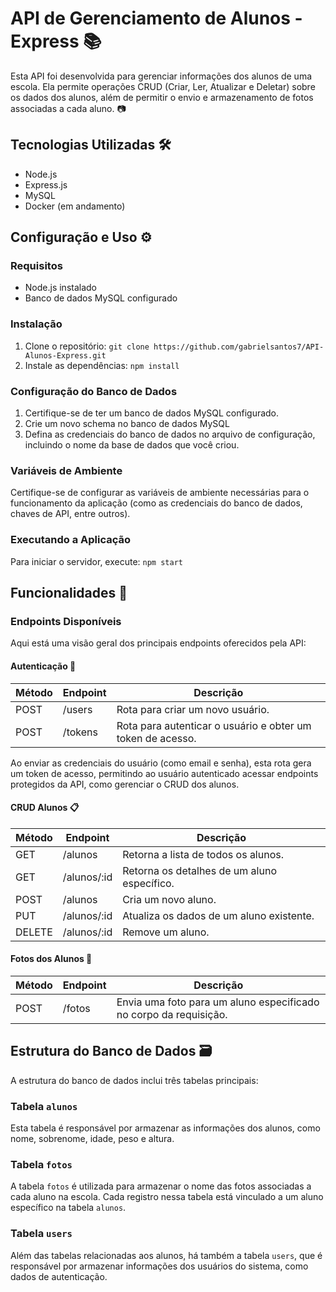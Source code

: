 # API de Gerenciamento de Alunos - Express 📚

Esta API foi desenvolvida para gerenciar informações dos alunos de uma escola. Ela permite operações CRUD (Criar, Ler, Atualizar e Deletar) sobre os dados dos alunos, além de permitir o envio e armazenamento de fotos associadas a cada aluno. 📷

## Tecnologias Utilizadas 🛠️

- Node.js
- Express.js
- MySQL
- Docker (em andamento)

## Configuração e Uso ⚙️

### Requisitos

- Node.js instalado
- Banco de dados MySQL configurado

### Instalação

1. Clone o repositório: `git clone https://github.com/gabrielsantos7/API-Alunos-Express.git`
2. Instale as dependências: `npm install`

### Configuração do Banco de Dados

1. Certifique-se de ter um banco de dados MySQL configurado.
2. Crie um novo schema no banco de dados MySQL
3. Defina as credenciais do banco de dados no arquivo de configuração, incluindo o nome da base de dados que você criou.

### Variáveis de Ambiente

Certifique-se de configurar as variáveis de ambiente necessárias para o funcionamento da aplicação (como as credenciais do banco de dados, chaves de API, entre outros).

### Executando a Aplicação

Para iniciar o servidor, execute: `npm start`

## Funcionalidades 🚀

### Endpoints Disponíveis

Aqui está uma visão geral dos principais endpoints oferecidos pela API:

#### Autenticação 🔐

| Método | Endpoint | Descrição                                                 |
| ------- | -------- | ----------------------------------------------------------- |
| POST    | /users   | Rota para criar um novo usuário.                           |
| POST    | /tokens  | Rota para autenticar o usuário e obter um token de acesso. |

  Ao enviar as credenciais do usuário (como email e senha), esta rota gera um token de acesso, permitindo ao usuário autenticado acessar endpoints protegidos da API, como gerenciar o CRUD dos alunos.

#### CRUD Alunos 📋

| Método | Endpoint    | Descrição                                  |
| ------- | ----------- | -------------------------------------------- |
| GET     | /alunos     | Retorna a lista de todos os alunos.          |
| GET     | /alunos/:id | Retorna os detalhes de um aluno específico. |
| POST    | /alunos     | Cria um novo aluno.                          |
| PUT     | /alunos/:id | Atualiza os dados de um aluno existente.     |
| DELETE  | /alunos/:id | Remove um aluno.                             |

#### Fotos dos Alunos 📸

| Método | Endpoint | Descrição                                                         |
| ------- | -------- | ------------------------------------------------------------------- |
| POST    | /fotos   | Envia uma foto para um aluno especificado no corpo da requisição. |

## Estrutura do Banco de Dados 🗃️

A estrutura do banco de dados inclui três tabelas principais:

### Tabela `alunos`

Esta tabela é responsável por armazenar as informações dos alunos, como nome, sobrenome, idade, peso e altura.

### Tabela `fotos`

A tabela `fotos` é utilizada para armazenar o nome das fotos associadas a cada aluno na escola. Cada registro nessa tabela está vinculado a um aluno específico na tabela `alunos`.

### Tabela `users`

Além das tabelas relacionadas aos alunos, há também a tabela `users`, que é responsável por armazenar informações dos usuários do sistema, como dados de autenticação.

